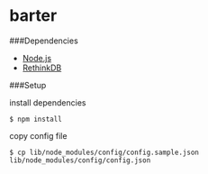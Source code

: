 barter
===

###Dependencies
- [Node.js](https://nodejs.org/)
- [RethinkDB](http://rethinkdb.com/)

###Setup

install dependencies
```
$ npm install
```

copy config file
```
$ cp lib/node_modules/config/config.sample.json lib/node_modules/config/config.json
```
